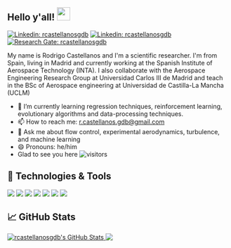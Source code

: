## Hello y'all! <img src="https://raw.githubusercontent.com/MartinHeinz/MartinHeinz/master/wave.gif" width="30px">
[![Linkedin: rcastellanosgdb](https://img.shields.io/badge/-LinkedIn-blue?style=flat-square&logo=Linkedin&logoColor=white&link=https:https://www.linkedin.com/in/r-castellanos/)](https://www.linkedin.com/in/r-castellanos/)
[![Linkedin: rcastellanosgdb](https://img.shields.io/badge/-GoogleScholar-blue?style=flat-square&logo=GoogleScholar&logoColor=white&link=https://scholar.google.es/citations?user=MY0hZhwAAAAJ&hl=es)](https://scholar.google.es/citations?user=MY0hZhwAAAAJ&hl=es)
[![Research Gate: rcastellanosgdb](https://img.shields.io/badge/-ResearchGate-blue?style=flat-square&logo=ResearchGate&logoColor=white&link=https://www.researchgate.net/profile/Rodrigo-Castellanos/publications)](https://www.researchgate.net/profile/Rodrigo-Castellanos/publications)

My name is Rodrigo Castellanos and I'm a scientific researcher. I'm from Spain, living in Madrid and currently working at the Spanish Institute of Aerospace Technology (INTA). I also collaborate with the Aerospace Engineering Research Group at Universidad Carlos III de Madrid and teach in the BSc of Aerospace engineering at Universidad de Castilla-La Mancha (UCLM)

- 🌱 I’m currently learning regression techniques, reinforcement learning, evolutionary algorithms and data-processing techniques.
- 📫 How to reach me: r.castellanos.gdb@gmail.com
- 💬 Ask me about flow control, experimental aerodynamics, turbulence, and machine learning
- 😄 Pronouns: he/him
- Glad to see you here ![visitors](https://visitor-badge.glitch.me/badge?page_id=rcastellanosgdb.visitor-badge)

## 🔧 Technologies & Tools
![](https://img.shields.io/badge/OS-Linux-informational?style=flat&logo=linux&color=2bbc8a)
![](https://img.shields.io/badge/OS-macOS-informational?style=flat&logo=macOS&color=2bbc8a)
![](https://img.shields.io/badge/OS-Windows-informational?style=flat&logo=Windows&color=2bbc8a)
![](https://img.shields.io/badge/Code-Python-informational?style=flat&logo=python&color=2bbc8a)
![](https://img.shields.io/badge/Code-Pytorch-informational?style=flat&logo=Pytorch&color=2bbc8a)
![](https://img.shields.io/badge/Code-Scikit-informational?style=flat&logo=Scikit-Learn&color=2bbc8a)
![](https://img.shields.io/badge/Code-Bash-informational?style=flat&logo=gnu-bash&color=2bbc8a)

## &#x1f4c8; GitHub Stats

<a href="https://github.com/rcastellanosgdb/rcastellanosgdb">
  <img align="top" src="https://github-readme-stats.vercel.app/api?username=rcastellanosgdb&show_icons=true&line_height=33&count_private=true&title_color=000000&text_color=2bbc8a&include_all_commits=true&icon_color=2bbc8a&bg_color=ffffff" alt="rcastellanosgdb's GitHub Stats" />
</a>
<a href="https://github.com/rcastellanosgdb/rcastellanosgdb">
  <img align="top" src="https://github-readme-stats.vercel.app/api/top-langs/?username=rcastellanosgdb&title_color=000000&text_color=2bbc8a&icon_color=2bbc8a&bg_color=ffffff&langs_count=5&line_height=33" />
</a>
